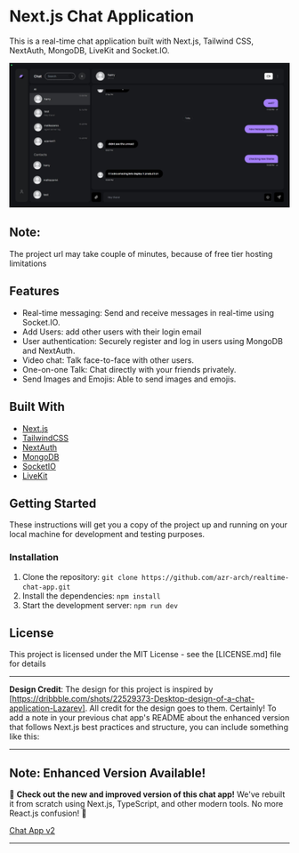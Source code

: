 # Next.js Chat Application

This is a real-time chat application built with Next.js, Tailwind CSS, NextAuth, MongoDB, LiveKit and Socket.IO.

![App-Poster](./public/assets/chat-app-poster.jpeg)

## Note: 
The project url may take couple of minutes, because of free tier hosting limitations

## Features

- Real-time messaging: Send and receive messages in real-time using Socket.IO.
- Add Users: add other users with their login email 
- User authentication: Securely register and log in users using MongoDB and NextAuth.
- Video chat: Talk face-to-face with other users.
- One-on-one Talk: Chat directly with your friends privately.
- Send Images and Emojis: Able to send images and emojis.

## Built With

- [Next.js](https://nextjs.org/)
- [TailwindCSS](https://tailwindcss.com/)
- [NextAuth](https://next-auth.js.org/)
- [MongoDB](https://mongodb.com)
- [SocketIO](https://socket.io/)
- [LiveKit](https://livekit.io/)

## Getting Started

These instructions will get you a copy of the project up and running on your local machine for development and testing purposes.

### Installation

1. Clone the repository: `git clone https://github.com/azr-arch/realtime-chat-app.git`
2. Install the dependencies: `npm install`
3. Start the development server: `npm run dev`

## License

This project is licensed under the MIT License - see the [LICENSE.md] file for details

---

**Design Credit**: The design for this project is inspired by [https://dribbble.com/shots/22529373-Desktop-design-of-a-chat-application-Lazarev]. All credit for the design goes to them.
Certainly! To add a note in your previous chat app's README about the enhanced version that follows Next.js best practices and structure, you can include something like this:

---

## Note: Enhanced Version Available!

🚀 **Check out the new and improved version of this chat app!** We've rebuilt it from scratch using Next.js, TypeScript, and other modern tools. No more React.js confusion! 🎉

[Chat App v2](https://github.com/azr-arch/chat-app-v2)

---

